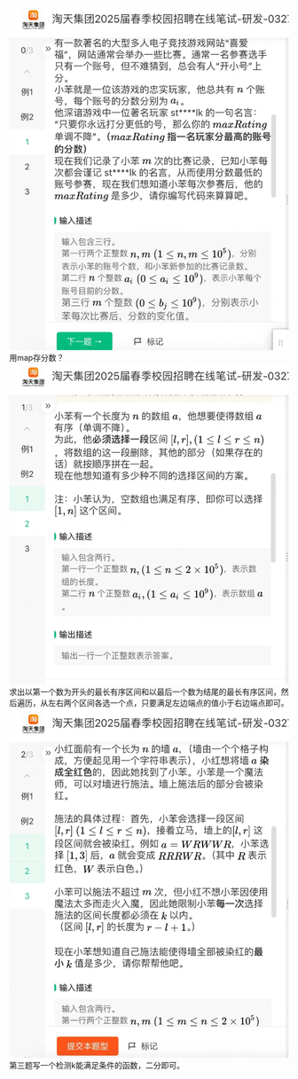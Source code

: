 ![Alt text](image.png)
用map存分数？
![Alt text](image-1.png)
求出以第一个数为开头的最长有序区间和以最后一个数为结尾的最长有序区间，然后遍历，从左右两个区间各选一个点，只要满足左边端点的值小于右边端点即可。
![Alt text](image-2.png)
第三题写一个检测k能满足条件的函数，二分即可。